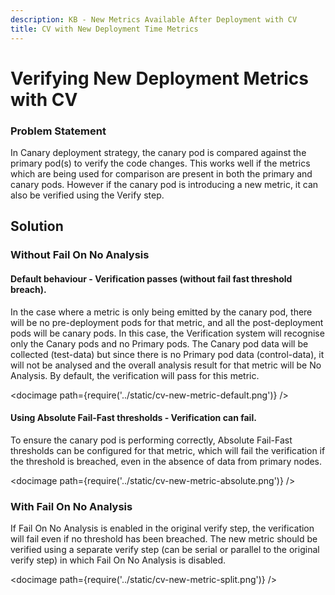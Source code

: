```yaml
---
description: KB - New Metrics Available After Deployment with CV
title: CV with New Deployment Time Metrics 
---
```


# Verifying New Deployment Metrics with CV

### Problem Statement

In Canary deployment strategy, the canary pod is compared against the primary pod(s) to verify the code changes. This works well if the metrics which are being used for comparison are present in both the primary and canary pods. However if the canary pod is introducing a new metric, it can also be verified using the Verify step. 

## Solution

### Without Fail On No Analysis

#### Default behaviour - Verification passes (without fail fast threshold breach).

In the case where a metric is only being emitted by the canary pod, there will be no pre-deployment pods for that metric, and all the post-deployment pods will be canary pods. In this case, the Verification system will recognise only the Canary pods and no Primary pods. The Canary pod data will be collected (test-data) but since there is no Primary pod data (control-data), it will not be analysed and the overall analysis result for that metric will be No Analysis. By default, the verification will pass for this metric.

<docimage path={require('../static/cv-new-metric-default.png')} />

#### Using Absolute Fail-Fast thresholds - Verification can fail.

To ensure the canary pod is performing correctly, Absolute Fail-Fast thresholds can be configured for that metric, which will fail the verification if the threshold is breached, even in the absence of data from primary nodes.


<docimage path={require('../static/cv-new-metric-absolute.png')} />

### With Fail On No Analysis

If Fail On No Analysis is enabled in the original verify step, the verification will fail even if no threshold has been breached. The new metric should be verified using a separate verify step (can be serial or parallel to the original verify step) in which Fail On No Analysis is disabled.

<docimage path={require('../static/cv-new-metric-split.png')} />